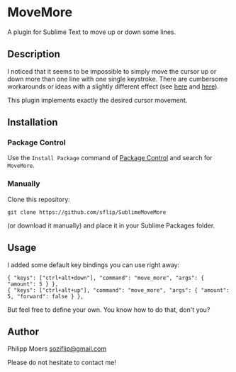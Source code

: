 MoveMore
========

A plugin for Sublime Text to move up or down some lines.



Description
-----------

I noticed that it seems to be impossible to simply move the cursor up or down more than one line with one single keystroke. There are cumbersome workarounds or ideas with a slightly different effect (see [here](http://superuser.com/questions/490095/in-sublime-text-2-how-do-i-make-a-key-mapping-to-move-the-cursor-up-or-down-mul) and [here](http://tonyspiro.com/sublime-text-key-binding-to-move-multiple-lines/)).

This plugin implements exactly the desired cursor movement.



Installation
------------

### Package Control

Use the `Install Package` command of [Package Control](https://packagecontrol.io/) and search for `MoveMore`.

### Manually

Clone this repository:

`git clone https://github.com/sflip/SublimeMoveMore`

(or download it manually) and place it in your Sublime Packages folder.



Usage
-----

I added some default key bindings you can use right away:

```
{ "keys": ["ctrl+alt+down"], "command": "move_more", "args": { "amount": 5 } },
{ "keys": ["ctrl+alt+up"], "command": "move_more", "args": { "amount": 5, "forward": false } },

```

But feel free to define your own. You know how to do that, don't you?



Author
------

Philipp Moers <soziflip@gmail.com>

Please do not hesitate to contact me!

